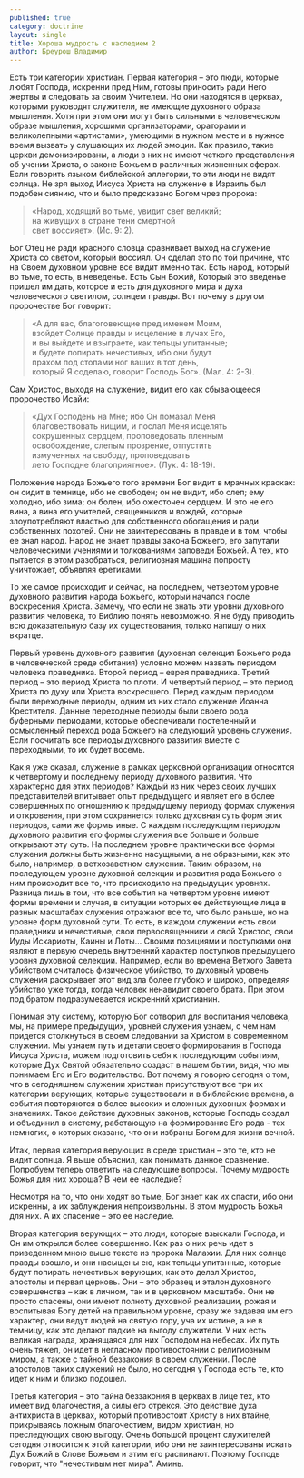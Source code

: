 ```yaml
---
published: true
category: doctrine
layout: single
title: Хороша мудрость с наследием 2
author: Бреурош Владимир
---
```

Есть три категории христиан. Первая категория – это люди, которые любят Господа, искренни пред Ним, готовы приносить ради Него жертвы и следовать за своим Учителем. Но они находятся в церквах, которыми руководят служители, не имеющие духовного образа мышления. Хотя при этом они могут быть сильными в человеческом образе мышления, хорошими организаторами, ораторами и великолепными «артистами», умеющими в нужном месте и в нужное время вызвать у слушающих их людей эмоции. Как правило, такие церкви демонизированы, а люди в них не имеют четкого представления об учении Христа, о законе Божьем в различных жизненных сферах. Если говорить языком библейской аллегории, то эти люди не видят солнца. Не зря выход Иисуса Христа на служение в Израиль был подобен сиянию, что и было предсказано Богом чрез пророка:

> «Народ, ходящий во тьме, увидит свет великий;   
> на живущих в стране тени смертной   
> свет воссияет». (Ис. 9: 2).  

Бог Отец не ради красного словца сравнивает выход на служение Христа со светом, который воссиял. Он сделал это по той причине, что на Своем духовном уровне все видит именно так. Есть народ, который во тьме, то есть, в неведенье. Есть Сын Божий, Который это введенье пришел им дать, которое и есть для духовного мира и духа человеческого светилом, солнцем правды. Вот почему в другом пророчестве Бог говорит:

> «А для вас, благоговеющие пред именем Моим,   
> взойдет Солнце правды и исцеление в лучах Его,   
> и вы выйдете и взыграете, как тельцы упитанные;   
> и будете попирать нечестивых, ибо они будут   
> прахом под стопами ног ваших в тот день,   
> который Я соделаю, говорит Господь Бог». (Мал. 4: 2-3).  

Сам Христос, выходя на служение, видит его как сбывающееся пророчество Исайи:

> «Дух Господень на Мне; ибо Он помазал Меня   
> благовествовать нищим, и послал Меня исцелять   
> сокрушенных сердцем, проповедовать пленным   
> освобождение, слепым прозрение, отпустить   
> измученных на свободу, проповедовать   
> лето Господне благоприятное». (Лук. 4: 18-19).  

Положение народа Божьего того времени Бог видит в мрачных красках: он сидит в темнице, ибо не свободен; он не видит, ибо слеп; ему холодно, ибо зима; он болен, ибо ожесточен сердцем. И это не его вина, а вина его учителей, священников и вождей, которые злоупотребляют властью для собственного обогащения и ради собственных похотей. Они не заинтересованы в правде и в том, чтобы ее знал народ. Народ не знает правды закона Божьего, его запутали человеческими учениями и толкованиями заповеди Божьей. А тех, кто пытается в этом разобраться, религиозная машина попросту уничтожает, объявляя еретиками.

То же самое происходит и сейчас, на последнем, четвертом уровне духовного развития народа Божьего, который начался после воскресения Христа. Замечу, что если не знать эти уровни духовного развития человека, то Библию понять невозможно. Я не буду приводить всю доказательную базу их существования, только напишу о них вкратце.

Первый уровень духовного развития (духовная селекция Божьего рода в человеческой среде обитания) условно можем назвать периодом человека праведника. Второй период – еврея праведника. Третий период – это период Христа по плоти. И четвертый период – это период Христа по духу или Христа воскресшего. Перед каждым периодом были переходные периоды, одним из них стало служение Иоанна Крестителя. Данные переходные периоды были своего рода буферными периодами, которые обеспечивали постепенный и осмысленный переход рода Божьего на следующий уровень служения. Если посчитать все периоды духовного развития вместе с переходными, то их будет восемь.

Как я уже сказал, служение в рамках церковной организации относится к четвертому и последнему периоду духовного развития. Что характерно для этих периодов? Каждый из них через своих лучших представителей впитывает опыт предыдущего и являет его в более совершенных по отношению к предыдущему периоду формах служения и откровения, при этом сохраняется только духовная суть форм этих периодов, сами же формы иные. С каждым последующим периодом духовного развития его формы служения все больше и больше открывают эту суть. На последнем уровне практически все формы служения должны быть жизненно насущными, а не образными, как это было, например, в ветхозаветном служении. Таким образом, на последующем уровне духовной селекции и развития рода Божьего с ним происходит все то, что происходило на предыдущих уровнях. Разница лишь в том, что все события на четвертом уровне имеют формы времени и случая, в ситуации которых ее действующие лица в разных масштабах служения отражают все то, что было раньше, но на уровне форм духовной сути. То есть, в каждом служении есть свои праведники и нечестивые, свои первосвященники и свой Христос, свои Иуды Искариоты, Каины и Лоты… Своими позициями и поступками они являют в первую очередь внутренний характер поступков предыдущего уровня духовной селекции. Например, если во времена Ветхого Завета убийством считалось физическое убийство, то духовный уровень служения раскрывает этот вид зла более глубоко и широко, определяя убийство уже тогда, когда человек ненавидит своего брата. При этом под братом подразумевается искренний христианин.

Понимая эту систему, которую Бог сотворил для воспитания человека, мы, на примере предыдущих, уровней служения узнаем, с чем нам придется столкнуться в своем следовании за Христом в современном служении. Мы узнаем путь и детали своего формирования в Господа Иисуса Христа, можем подготовить себя к последующим событиям, которые Дух Святой обязательно создаст в нашем бытии, видя, что мы понимаем Его и Его водительство. Вот почему я говорю сегодня о том, что в сегодняшнем служении христиан присутствуют все три их категории верующих, которые существовали и в библейские времена, а события повторяются в более высоких и сложных духовных формах и значениях. Такое действие духовных законов, которые Господь создал и объединил в систему, работающую на формирование Его рода - тех немногих, о которых сказано, что они избраны Богом для жизни вечной.

Итак, первая категория верующих в среде христиан – это те, кто не видит солнца. Я выше объяснил, как понимать данное сравнение. Попробуем теперь ответить на следующие вопросы. Почему мудрость Божья для них хороша? В чем ее наследие?

Несмотря на то, что они ходят во тьме, Бог знает как их спасти, ибо они искренны, а их заблуждения непроизвольны. В этом мудрость Божья для них. А их спасение – это ее наследие.

Вторая категория верующих – это люди, которые взыскали Господа, и Он им открылся более совершенно. Как раз о них речь идет в приведенном мною выше тексте из пророка Малахии. Для них солнце правды взошло, и они насыщены ею, как тельцы упитанные, которые будут попирать нечестивых верующих, как это делал Христос, апостолы и первая церковь. Они – это образец и эталон духовного совершенства – как в личном, так и в церковном масштабе. Они не просто спасены, они имеют полноту духовной реализации, рожая и воспитывая Богу детей на правильном уровне, сразу же задавая им его характер, они ведут людей на святую гору, уча их истине, а не в темницу, как это делают падкие на выгоду служители. У них есть великая награда, хранящаяся для них Господом на небесах. Их путь очень тяжел, он идет в негласном противостоянии с религиозным миром, а также с тайной беззакония в своем служении. После апостолов таких служений не было, но сегодня у Господа есть те, кто идет к ним и близко подошел.

Третья категория – это тайна беззакония в церквах в лице тех, кто имеет вид благочестия, а силы его отрекся. Это действие духа антихриста в церквах, который противостоит Христу в них втайне, прикрываясь ложным благочестием, видом христиан, но преследующих свою выгоду. Очень большой процент служителей сегодня относится к этой категории, ибо они не заинтересованы искать Дух Божий в Слове Божьем и этим его распинают. Поэтому Господь говорит, что "нечестивым нет мира". Аминь.
